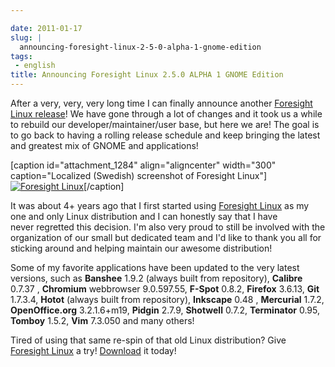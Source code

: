 ```yaml
---

date: 2011-01-17
slug: |
  announcing-foresight-linux-2-5-0-alpha-1-gnome-edition
tags:
 - english
title: Announcing Foresight Linux 2.5.0 ALPHA 1 GNOME Edition
---
```


After a very, very, very long time I can finally announce another
[Foresight Linux release](http://wp.me/pEMZT-ao)! We have gone through a
lot of changes and it took us a while to rebuild our
developer/maintainer/user base, but here we are! The goal is to go back
to having a rolling release schedule and keep bringing the latest and
greatest mix of GNOME and applications!

\[caption id="attachment_1284" align="aligncenter" width="300"
caption="Localized (Swedish) screenshot of Foresight
Linux"\][![Foresight
Linux](http://www.ogmaciel.com/wp-content/uploads/2011/01/FL-desktop-2-300x187.png)](http://www.ogmaciel.com/wp-content/uploads/2011/01/FL-desktop-2.png)\[/caption\]

It was about 4+ years ago that I first started using [Foresight
Linux](http://www.foresightlinux.org) as my one and only Linux
distribution and I can honestly say that I have never regretted this
decision. I'm also very proud to still be involved with the organization
of our small but dedicated team and I'd like to thank you all for
sticking around and helping maintain our awesome distribution!

Some of my favorite applications have been updated to the very latest
versions, such as **Banshee** 1.9.2 (always built from repository),
**Calibre** 0.7.37 , **Chromium** webbrowser 9.0.597.55, **F-Spot**
0.8.2, **Firefox** 3.6.13, **Git** 1.7.3.4, **Hotot** (always built from
repository), **Inkscape** 0.48 , **Mercurial** 1.7.2, **OpenOffice.org**
3.2.1.6+m19, **Pidgin** 2.7.9, **Shotwell** 0.7.2, **Terminator** 0.95,
**Tomboy** 1.5.2, **Vim** 7.3.050 and many others!

Tired of using that same re-spin of that old Linux distribution? Give
[Foresight Linux](http://www.foresightlinux.org) a try!
[Download](http://www.foresightlinux.org/download/) it today!
